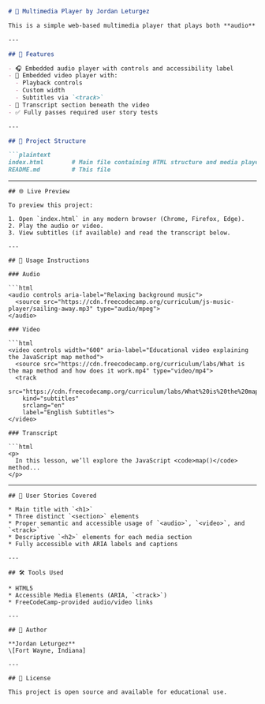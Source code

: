 ```markdown
# 🎵 Multimedia Player by Jordan Leturgez

This is a simple web-based multimedia player that plays both **audio** and **video**, complete with a **transcript** section. Built using standard HTML5 elements, this project demonstrates how to embed and manage audio, video, and subtitle content in a modern browser environment.

---

## 🚀 Features

- 🎧 Embedded audio player with controls and accessibility label
- 🎥 Embedded video player with:
  - Playback controls
  - Custom width
  - Subtitles via `<track>`
- 📜 Transcript section beneath the video
- ✅ Fully passes required user story tests

---

## 📁 Project Structure

```plaintext
index.html        # Main file containing HTML structure and media players
README.md         # This file
````

---
```
## 🌐 Live Preview

To preview this project:

1. Open `index.html` in any modern browser (Chrome, Firefox, Edge).
2. Play the audio or video.
3. View subtitles (if available) and read the transcript below.

---

## 📌 Usage Instructions

### Audio

```html
<audio controls aria-label="Relaxing background music">
  <source src="https://cdn.freecodecamp.org/curriculum/js-music-player/sailing-away.mp3" type="audio/mpeg">
</audio>
```
```
### Video

```html
<video controls width="600" aria-label="Educational video explaining the JavaScript map method">
  <source src="https://cdn.freecodecamp.org/curriculum/labs/What is the map method and how does it work.mp4" type="video/mp4">
  <track 
    src="https://cdn.freecodecamp.org/curriculum/labs/What%20is%20the%20map%20method%20and%20how%20does%20it%20work.vtt" 
    kind="subtitles" 
    srclang="en" 
    label="English Subtitles">
</video>
```
```
### Transcript

```html
<p>
  In this lesson, we’ll explore the JavaScript <code>map()</code> method...
</p>
```

---
```
## 📖 User Stories Covered

* Main title with `<h1>`
* Three distinct `<section>` elements
* Proper semantic and accessible usage of `<audio>`, `<video>`, and `<track>`
* Descriptive `<h2>` elements for each media section
* Fully accessible with ARIA labels and captions

---

## 🛠️ Tools Used

* HTML5
* Accessible Media Elements (ARIA, `<track>`)
* FreeCodeCamp-provided audio/video links

---

## 🧠 Author

**Jordan Leturgez**
\[Fort Wayne, Indiana]

---

## 📝 License

This project is open source and available for educational use.

```
